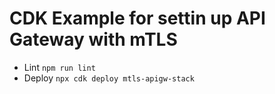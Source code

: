 # CDK Example for settin up API Gateway with mTLS

- Lint `npm run lint`
- Deploy `npx cdk deploy mtls-apigw-stack`
